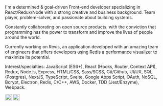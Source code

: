 I'm a determined & goal-driven Front-end developer specializing in React/Redux/Node with a strong creative and business background. Team player, problem-solver, and passionate about building systems.

Constantly collaborating on open source products, with the conviction that programming has the power to transform and improve the lives of people around the world.

Currently working on Revis, an application developed with an amazing team of engineers that offers developers using Redis a performance visualizer to maximize its potential.

Interest/specialties: JavaScript (ES6+), React (Hooks, Router, Context API), Redux, Node.js, Express, HTML/CSS, Sass/SCSS, Git/Github, UI/UX, SQL (Postgres), NextJS, TypeScript, Svelte, Google Apps Script, OAuth, NoSQL, Bcrypt, Electron, Redis, C/C++, AWS, Docker, TDD (Jest/Enzyme), Webpack.

<a href="https://www.linkedin.com/in/mkalaizic/">
  <img align="left" alt="Mercedes's LinkedIn" width="22px" src="https://raw.githubusercontent.com/peterthehan/peterthehan/master/assets/linkedin.svg" />
</a> 
<a href="mailto:kalaizicmercedes@gmail.com">
  <img align="left" alt="Mercedes's Email" width="22px" src="https://www.iconpacks.net/icons/1/free-mail-icon-142-thumb.png" />
</a>

